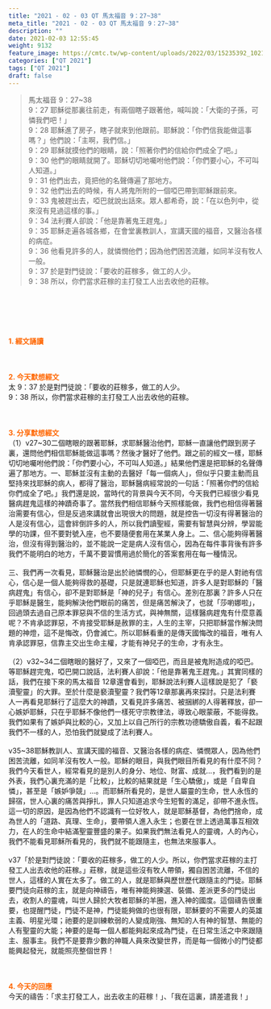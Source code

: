 ```yaml
---
title: "2021 - 02 - 03 QT 馬太福音 9：27~38"
meta_title: "2021 - 02 - 03 QT 馬太福音 9：27~38"
description: ""
date: 2021-02-03 12:55:45
weight: 9132
feature_image: https://cmtc.tw/wp-content/uploads/2022/03/15235392_10211799862337740_180693556567566654_o-1.webp
categories: ["QT 2021"]
tags: ["QT 2021"]
draft: false
---
```


<blockquote>馬太福音 9：27~38<br />
9：27 耶穌從那裏往前走，有兩個瞎子跟著他，喊叫說：「大衛的子孫，可憐我們吧！」<br />
9：28 耶穌進了房子，瞎子就來到他跟前。耶穌說：「你們信我能做這事嗎？」他們說：「主啊，我們信。」<br />
9：29 耶穌就摸他們的眼睛，說：「照著你們的信給你們成全了吧。」<br />
9：30 他們的眼睛就開了。耶穌切切地囑咐他們說：「你們要小心，不可叫人知道。」<br />
9：31 他們出去，竟把他的名聲傳遍了那地方。<br />
9：32 他們出去的時候，有人將鬼所附的一個啞巴帶到耶穌跟前來。<br />
9：33 鬼被趕出去，啞巴就說出話來。眾人都希奇，說：「在以色列中，從來沒有見過這樣的事。」<br />
9：34 法利賽人卻說：「他是靠著鬼王趕鬼。」<br />
9：35 耶穌走遍各城各鄉，在會堂裏教訓人，宣講天國的福音，又醫治各樣的病症。<br />
9：36 他看見許多的人，就憐憫他們；因為他們困苦流離，如同羊沒有牧人一般。<br />
9：37 於是對門徒說：「要收的莊稼多，做工的人少。<br />
9：38 所以，你們當求莊稼的主打發工人出去收他的莊稼。</blockquote><br />
&nbsp;<br />
<br />
&nbsp;<br />
<br />
<span style="color: #ff6600;"><strong>1. </strong><strong>經文誦讀</strong></span><br />
<br />
<span style="color: #ff6600;"><strong> </strong></span><br />
<br />
<span style="color: #ff6600;"><strong>2. 今天默想</strong><strong>經文<br />
</strong></span>太 9：37 於是對門徒說：「要收的莊稼多，做工的人少。<br />
9：38 所以，你們當求莊稼的主打發工人出去收他的莊稼。<br />
<br />
&nbsp;<br />
<br />
<span style="color: #ff6600;"><strong>3. 分享默想經文<br />
</strong></span>（1）v27~30二個瞎眼的跟著耶穌，求耶穌醫治他們，耶穌一直讓他們跟到房子裏，還問他們相信耶穌能做這事嗎？然後才醫好了他們。跟之前的經文一樣，耶穌切切地囑咐他們說：「你們要小心，不可叫人知道。」結果他們還是把耶穌的名聲傳遍了那地方。一、耶穌並沒有主動的去醫好「每一個病人」，但似乎只要主動而且堅持來找耶穌的病人，都得了醫治，耶穌醫病經常說的一句話：「照著你們的信給你們成全了吧。」我們還是說，當時代的背景與今天不同，今天我們已經很少看見醫病趕鬼這樣的神蹟奇事了。當然我們相信耶穌今天照樣能做，我們也相信得著醫治需要有信心，但是反過來講就會出現很大的問題，就是控告一切沒有得著醫治的人是沒有信心，這會絆倒許多的人，所以我們讀聖經，需要有智慧與分辨，學習能學的功課，但不要對號入座，也不要隨便套用在某業人身上。二、信心能夠得著醫治，但沒有得到醫治的，並不能說一定是病人沒有信心，因為在每件事背後有許多我們不能明白的地方，千萬不要習慣用過於簡化的答案套用在每一種情況。<br />
<br />
三、我們再一次看見，耶穌醫治是出於祂憐憫的心，但耶穌更在乎的是人對祂有信心，信心是一個人能夠得救的基礎，只是就連耶穌也知道，許多人是對耶穌的「醫病趕鬼」有信心，卻不是對耶穌是「神的兒子」有信心。差別在那裏？許多人只在乎耶穌是醫生，能夠解決他們眼前的痛苦，但是痛苦解決了，也就「莎喲娜啦」，回過頭去過自己原本罪惡與不信的生活方式，與神無關，這樣醫病趕鬼有什麼意義呢？不肯承認罪惡，不肯接受耶穌是赦罪的主，人生的主宰，只把耶穌當作解決問題的神燈，這不是悔改，仍會滅亡。所以耶穌看重的是傳天國悔改的福音，唯有人肯承認罪惡，信靠主交出生命主權，才能有神兒子的生命，才有永生。<br />
<br />
（2）v32~34二個瞎眼的醫好了，又來了一個啞巴，而且是被鬼附造成的啞巴。等耶穌趕完鬼，啞巴開口說話，法利賽人卻說：「他是靠著鬼王趕鬼。」其實同樣的話，我們在接下來的馬太福音 12章還會看到，耶穌說法利賽人這樣說是犯了「褻瀆聖靈」的大罪。至於什麼是褻瀆聖靈？我們等12章那裏再來探討。只是法利賽人一再看見耶穌行了這麼大的神蹟，又看見許多痛苦、被捆綁的人得著釋放，卻一心嫉妒耶穌，只在乎耶穌不像他們一樣死守宗教律法，導致心眼蒙蔽，不能得救。我們如果有了嫉妒與比較的心，又加上以自己所行的宗教功德驕傲自義，看不起跟我們不一樣的人，恐怕我們就變成了法利賽人。<br />
<br />
v35~38耶穌教訓人、宣講天國的福音、又醫治各樣的病症、憐憫眾人，因為他們困苦流離，如同羊沒有牧人一般。耶穌的眼目，與我們眼目所看見的有什麼不同？我們今天看世人，經常看見的是別人的身分、地位、財富、成就…，我們看到的是外表，我們心裏充滿的是「比較」，比較的結果就是「生心驕傲」，或是「自卑自憐」，甚至是「嫉妒爭競」…。而耶穌所看見的，是世人屬靈的生命，世人永恆的歸宿，世人心裏的痛苦與掙扎，罪人只知道追求今生短暫的滿足，卻帶不進永恆。這一切的原因，是因為他們不認識有一位好牧人，就是耶穌基督，為他們捨命，成為世人的「道路、真理、生命」，要帶領人進入永生；也要在世上透過萬事互相效力，在人的生命中結滿聖靈豐盛的果子。如果我們無法看見人的靈魂，人的內心，我們不能看見耶穌所看見的，我們就不能跟隨主，也無法來服事人。<br />
<br />
v37「於是對門徒說：「要收的莊稼多，做工的人少。所以，你們當求莊稼的主打發工人出去收他的莊稼。」莊稼，就是這些沒有牧人帶領，獨自困苦流離，不信的世人，這樣的人實在太多了。做工的人，就是耶穌與歷世歷代跟隨主的門徒。耶穌要門徒向莊稼的主，就是向神禱告，唯有神能夠揀選、裝備、差派更多的門徒出去，收割人的靈魂，叫世人歸於大牧者耶穌的羊圈，進入神的國度。這個禱告很重要，也提醒門徒，門徒不是神，門徒能夠做的也很有限，耶穌要的不需要人的英雄主義、明星光環；祂要的是訓練軟弱的人變成剛強、無知的人有神的智慧、無能的人有聖靈的大能；神要的是每一個人都能夠起來成為門徒，在日常生活之中來跟隨主、服事主。我們不是要靠少數的神職人員來改變世界，而是每一個微小的門徒都能興起發光，就能照亮整個世界！<br />
<br />
&nbsp;<br />
<br />
<span style="color: #ff6600;"><strong>4. 今天的回應<br />
</strong></span>今天的禱告：「求主打發工人，出去收主的莊稼！」、「我在這裏，請差遣我！」
        